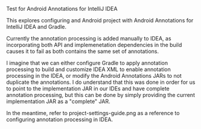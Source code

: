 Test for Android Annotations for IntelliJ IDEA

This explores configuring and Android project with Android Annotations for IntelliJ IDEA and Gradle.

Currently the annotation processing is added manually to IDEA, as incorporating both API and implemenetation dependencies in the build causes it to fail as both contains the same set of annotations.

I imagine that we can either configure Gradle to apply annotation processing to build and customize IDEA XML to enable annotation processing in the IDEA, or modify the Android Annotations JARs to not duplicate the annotations.  I do understand that this was done in order for us to point to the implementation JAR in our IDEs and have complete annotation processing, but this can be done by simply providing the current implementation JAR as a "complete" JAR.

In the meantime, refer to project-settings-guide.png as a reference to configuring annotation processing in IDEA.
